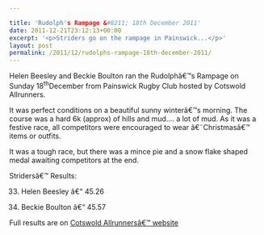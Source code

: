 ```yaml
---

title: 'Rudolph's Rampage &#8211; 18th December 2011'
date: 2011-12-21T23:12:13+00:00
excerpt: '<p>Striders go on the rampage in Painswick...</p>'
layout: post
permalink: /2011/12/rudolphs-rampage-18th-december-2011/
---
```

Helen Beesley and Beckie Boulton ran the Rudolphâ€™s Rampage on Sunday 18<sup>th</sup>December from Painswick Rugby Club hosted by Cotswold Allrunners.

It was perfect conditions on a beautiful sunny winterâ€™s morning. The course was a hard 6k (approx) of hills and mud&#8230;. a lot of mud. As it was a festive race, all competitors were encouraged to wear â€˜Christmasâ€™ items or outfits. 

It was a tough race, but there was a mince pie and a snow flake shaped medal awaiting competitors at the end.

Stridersâ€™ Results:

33) Helen Beesley â€“ 45.26

36) Beckie Boulton â€“ 45.57

Full results are on <a href="http://www.carun.org/ourevents/rudolphs-rampage/rudolphs-rampage-2011" target="_blank" rel="nofollow">Cotswold Allrunnersâ€™ website</a>